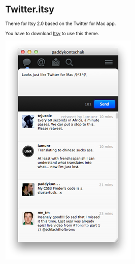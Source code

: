 Twitter.itsy
============

Theme for Itsy 2.0 based on the Twitter for Mac app.

You have to download [Itsy](http://mowglii.com/itsy/) to use this theme.

![Twitter.itsy theme applied to Itsy](https://github.com/paddykontschak/twitter.itsy/raw/master/screenshot/itsy.png)